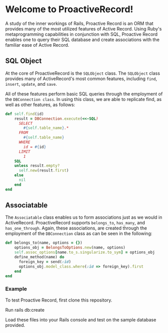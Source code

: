 # Welcome to ProactiveRecord!

A study of the inner workings of Rails, Proactive Record is an ORM that provides many of the most utilized features of Active Record. Using Ruby's metaprogramming capabilities in conjunction with SQL, Proactive Record enables one to query their SQL database and create associations with the familiar ease of Active Record.

## SQL Object

At the core of ProactiveRecord is the ```SQLObject``` class. The ```SQLObject``` class provides many of ActiveRecord's most common features, including ```find```, ```insert```, ```update```, and ```save```.

All of these features perform basic SQL queries through the employment of the ```DBConnection class```. In using this class, we are able to replicate find, as well as other features, as follows:

```ruby
def self.find(id)
    result = DBConnection.execute(<<-SQL)
      SELECT
        #{self.table_name}.*
      FROM
        #{self.table_name}
      WHERE
        id = #{id}
      LIMIT
        1
    SQL
    unless result.empty?
      self.new(result.first)
    else
      nil
    end
end
```

## Associatable

The ```Associatable``` class enables us to form associations just as we would in ActiveRecord. ProactiveRecord supports ```belongs_to```, ```has_many```, and ```has_one_through```. Again, these associations, are created through the employment of the ```DBConnection``` class as can be seen in the following:

```ruby
def belongs_to(name, options = {})
    options_obj = BelongsToOptions.new(name, options)
    self.assoc_options[name.to_s.singularize.to_sym] = options_obj
    define_method(name) do
      foreign_key = send(:id)
      options_obj.model_class.where(:id => foreign_key).first
    end
end
```

### Example

To test Proactive Record, first clone this repository.

Run rails db:create

Load these files into your Rails console and test on the sample database provided.
